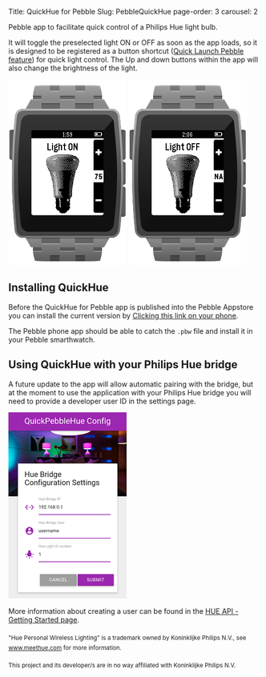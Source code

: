 Title: QuickHue for Pebble
Slug: PebbleQuickHue
page-order: 3
carousel: 2


Pebble app to facilitate quick control of a Philips Hue light bulb.

It will toggle the preselected light ON or OFF as soon as the app loads, so it is designed to be registered as a button shortcut ([Quick Launch Pebble feature](http://help.getpebble.com/customer/portal/articles/1407457-firmware-release-notes#2.6)) for quick light control. The Up and down buttons within the app will also change the brightness of the light.

![QuickHue for Pebble screenshot 1](http://raw.githubusercontent.com/carlosperate/PebbleQuickHue/master/screenshots/screenshot_1.png)
![QuickHue for Pebble screenshot 2](http://raw.githubusercontent.com/carlosperate/PebbleQuickHue/master/screenshots/screenshot_2.png)

## Installing QuickHue
Before the QuickHue for Pebble app is published into the Pebble Appstore you can install the current version by [Clicking this link on your phone](https://github.com/carlosperate/PebbleQuickHue/raw/master/bin/QuickHue.pbw).

The Pebble phone app should be able to catch the `.pbw` file and install it in your Pebble smarthwatch.

## Using QuickHue with your Philips Hue bridge
A future update to the app will allow automatic pairing with the bridge, but at the moment to use the application with your Philips Hue bridge you will need to provide a developer user ID in the settings page.

![QuickHue for Pebble settings screenshot](http://raw.githubusercontent.com/carlosperate/PebbleQuickHue/master/screenshots/screenshot_config_1_small.png)

More information about creating a user can be found in the 
[HUE API - Getting Started page](http://www.developers.meethue.com/documentation/getting-started).


<sub>"Hue Personal Wireless Lighting" is a trademark owned by Koninklijke Philips N.V., see www.meethue.com for more information.</sub>

<sub>This project and its developer/s are in no way affiliated with Koninklijke Philips N.V.</sub>
